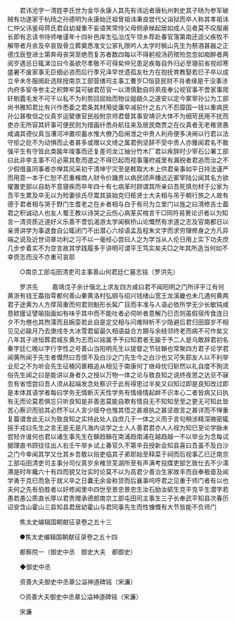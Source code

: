 <!-- { "loadSidebar": true } -->
　　君讳沧字一清姓李氏世为金华永康人其先有讳远者唐杭州刺史其子旸为参军破贼有功遂家于杭旸之孙德明为永康始迁祖曾祖讳秉良尝代父诣狱而卒人称其孝祖讳仁仲父讳鉴母蒋氏君自幼凝重不妄语笑常侍父母侧承候起居如成人见者莫不叹服甫长即有志读书侍师唯谨年十四补邑庠生弘治戊午领乡荐赴春官落第南还适父疾牧不解带者月余及卒哀毁骨立葬奠悉准文公家礼限吟人太学时枫山先生为祭酒甚器之正德戊辰登进士第奔母丧哭至绝而复苏者数四每以不得躬视汤药殡殓忽忽如痴醉者两阅岁遇忌日辄涕泣曰今虽欲尽孝敬不可得矣仲兄患足疾每自外归必至寝前省视祁寒盛暑不废家事无巨细必咨而后行季兄泽早世遗孤友杜方在抱抚育教娶若巳子卒以成立辛未冬服阕赴选除授南京工部营缮司主事工曹岁□恒裒民财不肖者缘是干没事涉内府多宦寺参主之积弊牢莫可破君莅官一以清慎勤自将夙夜奉公视官事不啻家事爬奸剔蠹毛发不可干以私不为利势回屈始而物议龃龉久之遂安以定今冢宰孙公为工部尚书雅知君比有兴作悉委之君条其材用徒庸卒减前什之五六不忍靡国一钱以重病民孙公甚敬信之仪真岁运甓俵官民般附京师君督其事安靖识大体不为细苛民用不扰而吏亦无所容其奸事可便民则为措画纤悉舟航往来及居民商贾之在仪真者无老稚贤愚咸诵其德仪真当漕河冲置坝蓄水惟大僚乃启闸泄之中贵人利舟便多决闸以行君以法守拒之矻不为动惧而止者甚多或赠以文绮之属君例坚辞不受中贵人亦雅闻君名不敢强平生有守皆此类踰年竣事而还复差司龙江抽分竹木厂君以疾辞时少宰石公署工部曰此非李主事不可必需其愈而遣之不得巳起而视事藩府戚里有漏税者君追而治之不少假借虽同事者亦惮其风采初干清坤宁灾至是敕取大木上供君亲事如平日持法谨严而用意一本于仁恕不忍重榷商人财令价踊贵以病民颂声播远近冢宰陆公闻其名方欲擢置吏部以自助不意寝疾而卒年四十有七病革时顾谓其所亲曰吾死慎勿材于公家为吾平生累及卒无以为殓妻徐氏尽鬻其装始克归柩贤士大夫相与吊于朝行旅之人故有德于君者相与哭于野门生耆老之在乡者相与白于有司为立里门以旌之曰清修吉士葢君之积诚动人也友人蜀王教以诗哭之云伤心病革买棺言千□同符易箦论识者以为知言一清资质近道好义乐善不啻饥渴游太学闻枫桥山论慨然有求道之志及官南都日以亲贤讲学为事退食自公辄闭门不出潜心六经语孟及程朱文字而求穷理修身之方凡异端之说及近世词章功利之习不以一毫经心尝曰人之为学当从人伦日用上实下功夫庶几步步着实不为空言故其学践履多于讲明可谓平王笃实矣夫□之年其所造当何如不幸赍志而没不亦重可哀耶 

　　○南京工部屯田清吏司主事善山何君廷仁墓志铭（罗洪先） 

　　罗洪先 
　　嘉靖戊子余计偕北上求友四方咸曰君不闻阳明之门所评乎江有何黄浙有钱王葢指雩都何善山秦黄洛村弘纲与绍兴钱绪山宽王龙溪畿也未几遇何黄两君子途黄为人方厚简重而何君则魁形长髯广目而丰准与人语必依所学无少长敏钝咸恳欵援证譬喻指画如有味乎其中而不能吐者必伺听者意解乃巳否则虽假宿传食连日夕不为倦也其煦濡而且婉娈若此自是定交相与问难辩析不少隐避后君归田靡岁不相见见必踰月乃去庚戌冬大冰雪君留最久相语益合方期与余结邻终老而病不可作矣又八年其子进恒葬君城东黄为志而以铭属予予曰知君者无踰于予二人是乌敢辞君初名秦字廷仁晚以字行字性之号善山当阳明先生以提督之节驻贑也常聚四方君子论学君闻黄所闻于先生者慨然曰吾恨不及白沙之门先生今之白沙也又可失耶友人以不利举业尼之不为听会先生征桶冈裹粮追从相见于南康何丁继母忧归斩然以礼自度不狥流俗先生闻之曰是能讲以身者久之授以万物一体之论与致良知之说终夜思之达旦不寐忽有省悟尝曰吾人须从起端发念处察识于此有得思过半矣又曰知过即是良知改过即是本体其语学者每曰学务无情断灭天性学务有情缘情起衅不识本心二者皆病又曰执有无而论莫若俱忘只听良知是非善恶莫能自欺有情自无不知知至至之更无可知此皆苦心察识而验其必然不以人言少摇夺也惟其悟之甚艰执之甚坚故言之甚详而不惮重复葢谓舍此无以为致良知之实持此处人自庶几于一体之义而于言句稍涉精深微密辄摇手戎曰先生之言无是无是凡海内谈学之士人人善君君亦人人视为知巳至论学脉未尝轻许谁何也君以诸生事先生在贑趋贑在南浦趋南浦在越趋越一不以举业为念每试据理直书顾往往出人右壬午举乡试上春官久不第辛丑授新会知县喜曰吾虽不及白沙之门今幸闻其学又仕其乡吾敢以俗吏临其子弟耶始至释菜于祠而后视事乙巳迁南京工部屯田清吏司主事分司仪真岁余榷货芜湖所至有声满考投牒吏部乞致仕去不少濡滞是时年纔六十有四而貌又壮实时论莫不以为高君少善治生家故丰而自奉极啬及闻学勇于克巳而急于就义卒之日囊无余金称贷而后襄事呜呼君之见重于师门者有以也夫何之先有伯胜者以好修闻里中四世至景忠景忠生汝石励汝砺生克平克平生潜字若愚若愚公质直长厚以君贵赠承德郎南京工部屯田司主事生三子长奉武平知县次春历诏安含山霍山三县知县君居幼霍山与君同事先生而性慷慨有大节皆能不负师门 

　　焦太史编辑国朝献征录卷之五十三 

　　●焦太史编辑国朝献征录卷之五十四 

　　都察院一（御史中丞　御史大夫　都御史） 

　　◆御史中丞 

　　资善大夫御史中丞章公溢神道碑铭（宋濂） 

　　○资善大夫御史中丞章公溢神道碑铭（宋濂） 

　　宋濂 
